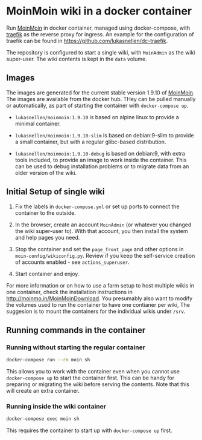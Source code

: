 MoinMoin wiki in a docker container
===================================

Run [MoinMoin](http://moinmo.in) in docker container, managed using
docker-compose, with [traefik](https://traefik.io) as the reverse
proxy for ingress. An example for the configuration of traefik can be
found in https://github.com/lukasnellen/dc-traefik.

The repository is configured to start a single wiki, with `MoinAdmin`
as the wiki super-user. The wiki contents is kept in the `data`
volume.


Images
------

The images are generated for the current stable version 1.9.10 of
[MoinMoin](http://moinmo.in). The images are available from the docker
hub. THey can be pulled manually or automatically, as part of starting
the container with `docker-compose up`.

* `lukasnellen/moinmoin:1.9.10` is based on alpine linux to provide a
  minimal container.

* `lukasnellen/moinmoin:1.9.10-slim` is based on debian:9-slim to
  provide a small container, but with a regular glibc-based
  distribution.

* `lukasnellen/moinmoin:1.9.10-debug` is based on debian:9, with extra
  tools included, to provide an image to work inside the
  container. This can be used to debug installation problems or to
  migrate data from an older version of the wiki.


Initial Setup of single wiki
----------------------------

1. Fix the labels in `docker-compose.yml` or set up ports to connect
the container to the outside.

2. In the browser, create an account `MoinAdmin` (or whatever you
changed the wiki super-user to). With that account, you then install
the system and help pages you need.

3. Stop the container and set the `page_front_page` and other options
in `moin-config/wikiconfig.py`. Review if you keep the self-service
creation of accounts enabled - see `actions_superuser`.

4. Start container and enjoy.

For more information or on how to use a farm setup to host multiple
wikis in one container, check the installation instructions in
http://moinmo.in/MoinMoinDownload. You presumably also want to modify
the volumes used to run the container to have one contianer per wiki,
The suggesion is to mount the containers for the individual wikis
under `/srv`.


Running commands in the container
---------------------------------

### Running without starting the regular container

```sh
docker-compose run --rm moin sh
```

This allows you to work with the container even when you cannot use
`docker-compose up` to start the container first. This can be handy
for preparing or migrating the wiki before serving the contents. Note
that this will create an extra container.

### Running inside the wiki container

```sh
docker-compose exec moin sh
```

This requires the container to start up with `docker-compose up` first.
